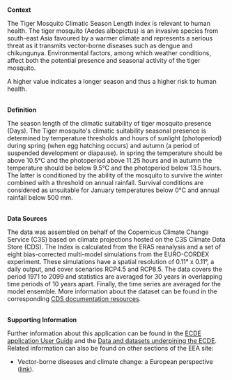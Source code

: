 <br />**Context**

The Tiger Mosquito Climatic Season Length index is relevant to human health. The tiger mosquito (Aedes albopictus) is an invasive species from south-east Asia favoured by a warmer climate and represents a serious threat as it transmits vector-borne diseases such as dengue and chikungunya. Environmental factors, among which weather conditions, affect both the potential presence and seasonal activity of the tiger mosquito.

A higher value indicates a longer season and thus a higher risk to human health.

<br />**Definition**

The season length of the climatic suitability of tiger mosquito presence (Days).
The Tiger mosquito's climatic suitability seasonal presence is determined by temperature thresholds and hours of sunlight (photoperiod) during spring (when egg hatching occurs) and autumn (a period of suspended development or diapause). In spring the temperature should be above 10.5°C and the photoperiod above 11.25 hours and in autumn the temperature should be below 9.5°C and the photoperiod below 13.5 hours. The latter is conditioned by the ability of the mosquito to survive the winter combined with a threshold on annual rainfall. Survival conditions are considered as unsuitable for January temperatures below 0°C and annual rainfall below 500 mm.

<br />**Data Sources**

The data was assembled on behalf of the Copernicus Climate Change Service (C3S) based on climate projections hosted on the C3S Climate Data Store (CDS). The Index is calculated from the ERA5 reanalysis and a set of eight bias-corrected multi-model simulations from the EURO-CORDEX experiment. These simulations have a spatial resolution of 0.11° x 0.11°, a daily output, and cover scenarios RCP4.5 and RCP8.5. The data covers the period 1971 to 2099 and statistics are averaged for 30 years in overlapping time periods of 10 years apart. Finally, the time series are averaged for the model ensemble.
More information about the dataset can be found in the corresponding [CDS documentation resources](https://cds.climate.copernicus.eu/cdsapp#!/dataset/sis-health-vector).

<br />**Supporting Information**

Further information about this application can be found in the [ECDE application User Guide](https://confluence.ecmwf.int/display/ECDE/1.+ECDE+Indicators+visualisation+application%3A+User+Guide) and the [Data and datasets underpining the ECDE](https://confluence.ecmwf.int/display/ECDE/2.+ECDE+indicators+and+input+datasets).
Related information can also be found on other sections of the EEA site:

- Vector-borne diseases and climate change: a European perspective ([link](https://climate-adapt.eea.europa.eu/en/metadata/publications/vector-borne-diseases-and-climate-change-a-european-perspective)).
